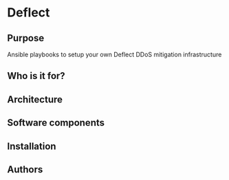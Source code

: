 # Deflect

## Purpose

Ansible playbooks to setup your own Deflect DDoS mitigation infrastructure

## Who is it for?

## Architecture

## Software components

## Installation

## Authors
